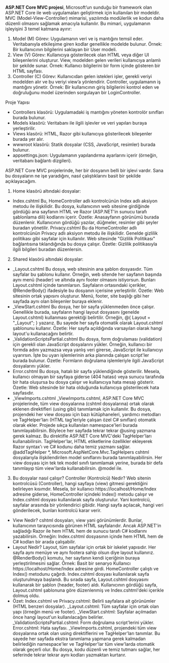 **ASP.NET Core MVC projesi**, Microsoft’un sunduğu bir framework olan ASP.NET Core ile web uygulamaları geliştirmek için kullanılan bir modeldir. MVC (Model-View-Controller) mimarisi, yazılımda modülerlik ve kodun daha düzenli olmasını sağlamak amacıyla kullanılır. Bu mimari, uygulamanın işleyişini 3 temel katmana ayırır:

1. Model (M)
Görev: Uygulamanın veri ve iş mantığını temsil eder. Veritabanıyla etkileşime giren kodlar genellikle modelde bulunur.
Örnek: Bir kullanıcının bilgilerini saklayan bir User modeli.
2. View (V)
Görev: Kullanıcıya gösterilecek olan HTML veya diğer UI bileşenlerini oluşturur. View, modelden gelen verileri kullanıcıya anlamlı bir şekilde sunar.
Örnek: Kullanıcı bilgilerini bir form içinde gösteren bir HTML sayfası.
3. Controller (C)
Görev: Kullanıcıdan gelen istekleri işler, gerekli veriyi modelden alır ve bu veriyi view’a yönlendirir. Controller, uygulamanın iş mantığını yönetir.
Örnek: Bir kullanıcının giriş bilgilerini kontrol eden ve doğruluğunu model üzerinden sorgulayan bir LoginController.

Proje Yapısı
- Controllers klasörü: Uygulamadaki iş mantığını yöneten kontrolör sınıfları burada bulunur.
- Models klasörü: Veritabanı ile ilgili işlevler ve veri yapıları buraya yerleştirilir.
- Views klasörü: HTML, Razor gibi kullanıcıya gösterilecek bileşenler burada yer alır.
- wwwroot klasörü: Statik dosyalar (CSS, JavaScript, resimler) burada bulunur.
- appsettings.json: Uygulamanın yapılandırma ayarlarını içerir (örneğin, veritabanı bağlantı dizgileri).

ASP.NET Core MVC projelerinde, her bir dosyanın belli bir işlevi vardır. Sana bu dosyaların ne işe yaradığını, nasıl çalıştıklarını basit bir şekilde açıklayacağım.

1. Home klasörü altındaki dosyalar:
- Index.cshtml
Bu, HomeController adlı kontrolcünün Index adlı aksiyon metodu ile ilişkilidir. 
Bu dosya, kullanıcının web sitesine girdiğinde gördüğü ana sayfanın HTML ve Razor (ASP.NET'in sunucu tarafı şablonlama dili) kodlarını içerir.
Özetle: Anasayfanın görünümü burada düzenlenir. Kullanıcının gördüğü yazılar, düğmeler, resimler gibi şeyler buradan yönetilir.
Privacy.cshtml
Bu da HomeController adlı kontrolcünün Privacy adlı aksiyon metodu ile ilişkilidir.
Genelde gizlilik politikası gibi sayfalar için kullanılır. Web sitesinde "Gizlilik Politikası" bağlantısına tıklandığında bu dosya çalışır.
Özetle: Gizlilik politikasıyla ilgili bilgileri buradan düzenlersin.
2. Shared klasörü altındaki dosyalar:
- _Layout.cshtml
Bu dosya, web sitesinin ana şablon dosyasıdır. Tüm sayfalar bu şablonu kullanır.
Örneğin, web sitende her sayfanın başında aynı menü (header) ve altında aynı footer olmasını istiyorsun. Bunları Layout.cshtml içinde tanımlarsın.
Sayfaların ortasındaki içerikler, @RenderBody() ifadesiyle bu dosyanın içerisine yerleştirilir.
Özetle: Web sitesinin ortak yapısını oluşturur. Menü, footer, site başlığı gibi her sayfada aynı olan bileşenler buraya eklenir.
- _ViewStart.cshtml
Bu dosya, her bir sayfa yüklenmeden önce çalışır.
Genellikle burada, sayfaların hangi layout dosyasını (genelde Layout.cshtml) kullanması gerektiği belirtilir. Örneğin, @{ Layout = "_Layout"; } yazarız.
Bu sayede her sayfa otomatik olarak Layout.cshtml şablonunu kullanır.
Özetle: Her sayfa açıldığında varsayılan olarak hangi layout'u kullanacağını belirtir.
- _ValidationScriptsPartial.cshtml
Bu dosya, form doğrulaması (validation) için gerekli olan JavaScript dosyalarını yükler.
Örneğin, kullanıcı bir formda adını yazmazsa veya yanlış veri girerse, JavaScript ile kullanıcıyı uyarırsın. İşte bu uyarı işlemlerinin arka planında çalışan script'ler burada bulunur.
Özetle: Formların doğrulama işlemleriyle ilgili JavaScript dosyalarını yükler.
- Error.cshtml
Bu dosya, hatalı bir sayfa yüklendiğinde gösterilir.
Mesela, kullanıcı olmayan bir sayfaya giderse (404 hatası) veya sunucu tarafında bir hata oluşursa bu dosya çalışır ve kullanıcıya hata mesajı gösterir.
Özetle: Web sitesinde bir hata olduğunda kullanıcıya gösterilecek hata sayfasıdır.
- _ViewImports.cshtml
_ViewImports.cshtml, ASP.NET Core MVC projelerinde, tüm view dosyalarına (cshtml dosyalarına) ortak olarak eklenen direktifleri (using gibi) tanımlamak için kullanılır.
Bu dosya, projendeki her view dosyası için bazı kütüphaneleri, yardımcı metodları ve TagHelper'ları (HTML tag'leriyle çalışan özel C# sınıfları) otomatik olarak ekler.
Projede sıkça kullanılan namespace'leri burada tanımlayabilirsin. Böylece her sayfada tekrar tekrar @using yazmana gerek kalmaz.
Bu direktifle ASP.NET Core MVC'deki TagHelper'ları kullanabilirsin. TagHelper'lar, HTML etiketlerine özellikler ekleyerek Razor syntax'ı ve C# kodunu daha temiz yazmanı sağlar. @addTagHelper *, Microsoft.AspNetCore.Mvc.TagHelpers
cshtml dosyalarıyla ilişkilendirilen model sınıflarını burada tanımlayabilirsin. Her view dosyası için tek tek model sınıfı tanımlamak yerine, burada bir defa tanımlayıp tüm view'larda kullanabilirsin. @model ile.
3. Bu dosyalar nasıl çalışır?
Controller (Kontrolcü) Nedir?
Web sitenin kontrolcüsü (Controller), hangi sayfaya (view) gitmesi gerektiğini belirleyen kısımdır.
Mesela, bir kullanıcı https://localhost/Home/Index adresine giderse, HomeController içindeki Index() metodu çalışır ve Index.cshtml dosyası kullanılarak sayfa oluşturulur.
Yani kontrolcü, sayfalar arasında bir yönlendirici gibidir. Hangi sayfa açılacak, hangi veri gönderilecek, bunları kontrolcü karar verir.
* View Nedir? 
cshtml dosyaları, view yani görünümlerdir. Bunlar, kullanıcının tarayıcısında görünen HTML sayfalarıdır. Ancak ASP.NET'in sağladığı Razor ile hem HTML hem de sunucu tarafı C# kodlarını yazabilirsin.
Örneğin: Index.cshtml dosyasının içinde hem HTML hem de C# kodları bir arada çalışabilir.
* Layout Nedir?
Layout, tüm sayfalar için ortak bir iskelet yapısıdır. Her sayfa aynı menüye ve aynı footera sahip olsun diye layout kullanırız.
@RenderBody() komutu, her sayfanın kendi içeriğinin buraya yerleştirilmesini sağlar.
Örnek: Basit bir senaryo
Kullanıcı https://localhost/Home/Index adresine girdi.
HomeController çalıştı ve Index() metodunu çağırdı.
Index.cshtml dosyası kullanılarak sayfa oluşturulmaya başlandı.
Bu sırada sayfa, Layout.cshtml dosyasını kullanarak bir şablon (header, footer) aldı.
Kullanıcının gördüğü sayfa, Layout.cshtml şablonuna göre düzenlenmiş ve Index.cshtml'deki içerikle dolmuş oldu.
* Özet:
Index.cshtml ve Privacy.cshtml: Belirli sayfalara ait görünümler (HTML benzeri dosyalar).
_Layout.cshtml: Tüm sayfalar için ortak olan yapı (örneğin menü ve footer).
_ViewStart.cshtml: Sayfalar açılmadan önce hangi layout'un kullanılacağını belirler.
_ValidationScriptsPartial.cshtml: Form doğrulama script'lerini yükler.
Error.cshtml: Hata sayfası.
_ViewImports.cshtml, projendeki tüm view dosyalarına ortak olan using direktiflerini ve TagHelper'ları tanımlar.
Bu sayede her sayfada ekstra tanımlama yapmana gerek kalmadan belirlediğin namespace'ler ve TagHelper'lar tüm view'larda otomatik olarak geçerli olur.
Bu dosya, kodu düzenli ve temiz tutmanı sağlar, her seferinde tekrar tekrar aynı kodları yazmaktan kurtarır.